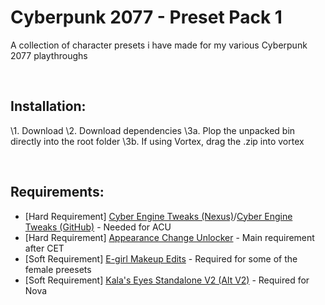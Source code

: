 # Cyberpunk 2077 - Preset Pack 1
A collection of character presets i have made for my various Cyberpunk 2077 playthroughs

<br>

## Installation:
\1. Download
\2. Download dependencies
\3a. Plop the unpacked bin directly into the root folder
\3b. If using Vortex, drag the .zip into vortex

<br>

## Requirements:
- \[Hard Requirement\] [Cyber Engine Tweaks (Nexus)](https://www.nexusmods.com/cyberpunk2077/mods/107)/[Cyber Engine Tweaks (GitHub)](https://github.com/maximegmd/CyberEngineTweaks) - Needed for ACU
- \[Hard Requirement\] [Appearance Change Unlocker](https://www.nexusmods.com/cyberpunk2077/mods/3850) - Main requirement after CET
- \[Soft Requirement\] [E-girl Makeup Edits](https://www.nexusmods.com/cyberpunk2077/mods/1149) - Required for some of the female preesets
- \[Soft Requirement\] [Kala's Eyes Standalone V2 (Alt V2)](https://www.nexusmods.com/cyberpunk2077/mods/3281) - Required for Nova